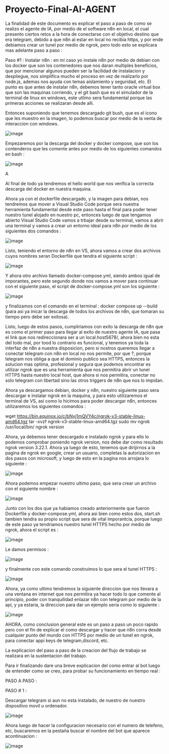# Proyecto-Final-AI-AGENT
La finalidad de este documento es explicar el paso a paso de como se realizo el agente de IA, por medio de el software n8n en local, el cual presento ciertos retos a la hora de conectarse con el objetivo destino que era telegram, debido a que n8n al estar en local no recibia https, y por ende debiamos crear un tunel por medio de ngrok, pero todo esto se explicara mas adelante paso a paso : 

Paso #1 : 
Instalar n8n : en mi caso yo instale n8n por medio de debian con los docker que son los contenedores que nos daran multiples beneficios, que por mencionar algunos pueden ser la facilidad de instalacion y despliegue, nos simplifica mucho el proceso en vez de realizarlo por node.js, ademas nos ayuda con temas aislamiento y seguridad, etc.
El punto es que antes de instalar n8n, debemos tener tanto oracle virtual box que son las maquinas corriendo, y el git bash que es el simulador de la terminal de linux en windows, este utlimo sera fundamental porque las primeras acciones se realizaran desde alli.

Entonces suponiendo que tenemos descargado git bush, que es el icono que les muestro en la imagen, lo podemos buscar por medio de la venta de interaccion con windows.


![image](https://github.com/user-attachments/assets/b7d06a3e-b755-4ac7-b44e-e5476d5f6c6b)



Empezaremos por la descarga del docker y docker compose, que son los contenderos que les comente antes por medio de los siguientes comandos en bash : 


![image](https://github.com/user-attachments/assets/b4a37a66-c68c-440e-9b53-9a6bf2446856)


A


Al final de todo ya tendremos el hello world que nos verifica la correcta descarga del docker en nuestra maquina.

Ahora ya con el dockerfile descargado, y la imagen para debian, nos tendremos que mover a Visual Studio Code porque sera nuestra herramienta fundamental desde este paso hasta el final para poder tener nuestro tunel alojado en nuestro pc, entonces luego de que tengamos abierto Visual Studio Code vamos a trbajar desde su terminal, vamos a abrir una terminal y vamos a crear un entorno ideal para n8n por medio de los siguientes dos comandos : 

![image](https://github.com/user-attachments/assets/55d87455-2c8f-47b1-ac00-8273f5f03ce2)


Listo, teniendo el entorno de n8n en VS, ahora vamos a crear dos archivos cuyos nombres seran Dockerfile que tendra el siguiente script : 


![image](https://github.com/user-attachments/assets/7d4fad02-ea0a-49cc-89ff-a929ab18626e)



Y ahora otro archivo llamado docker-compose.yml, siendo ambos igual de imporantes, pero este segundo donde nos vamos a mover para continuar con el siguiente paso, el script de docker-compose.yml son los siguiente : 



![image](https://github.com/user-attachments/assets/7e4facee-d316-44cb-aa60-eaf250cd57da)



    

y finalizamos con el comando en el terminal : docker compose up --build (para asi ya inicar la descarga de todos los archivos de n8n, que tomaran su tiempo pero debe ser exitosa).



Listo, luego de estos pasos, cumpliriamos con exito la descarga de n8n que es como el primer paso para llegar al exito de nuestro agente IA, que pasa el link que nos redireccionara ser a un local.host5678/, ahora bien no esta del todo mal, por tood lo contrario es funcional, y tenemos ya toda la interfaz de n8n a nuestra disposicion, pero si nostros queremos llegar a conectar telegram con n8n en local no nos permite, por que ?, porque telegram nos obliga a que el dominio publico sea HTTPS, entonces la solucion mas optima, profesional y segura que podemos encontrar es utilizar ngrok que es una herramienta que nos permitira abrir un tunel HTTPS hasta nuestro local host, que ahora si nos permitira, conectar no solo telegram con libertad sino las otros triggers de n8n que nos lo impidan.

Ahora ya descargamos debian, docker y n8n, nuestro siguiente paso sera descargar e instalar ngrok en la maquina, y para esto utilizaremos el terminal de VS, asi como lo hicimos para poder descargar n8n, entonces utilizaremos los siguientes comandos : 


wget https://bin.equinox.io/c/bNyj1mQVY4c/ngrok-v3-stable-linux-amd64.tgz
tar -xvzf ngrok-v3-stable-linux-amd64.tgz
sudo mv ngrok /usr/local/bin/
ngrok version






Ahora, ya debemos tener descargado e instalado ngrok y para ello lo podemos comprobar poniendo ngrok version, nos debe dar como resultado ngrok version 3.22.1. Ahora ya luego de esto, tenemos que dirijirnos a la pagina de ngrok en google, crear un usuario, completas la autorizacion en dos pasos con microsoft, y luego de esto en la pagina nos arrojara lo siguiente : 

![image](https://github.com/user-attachments/assets/ee21567e-7712-4319-b908-46a32e63d34c)






Ahora podemos empezar nuestro ultimo paso, que sera crear un archivo con el siguiente nombre : 

![image](https://github.com/user-attachments/assets/bc7cb59f-471e-473c-aba4-a29e2e094baa)


Junto con los dos que ya habiamos creado anteriormente que fueron Dockerfile y docker-compose.yml, ahora asi bien como estos dos, start.sh tambien tendra su propio script que sera de vital imporantcia, porque luego de este paso ya tendriamos nuestro tunel HTTPS hecho por medio de ngrok, ahora el script es : 


![image](https://github.com/user-attachments/assets/67b585b7-10c8-474a-b293-c1f6be233009)



Le damos permisos : 


![image](https://github.com/user-attachments/assets/c822c4fe-3e2b-4ffc-9e31-598e3221104d)




y finalmente con este comando construimos lo que sera el tunel HTTPS : 


![image](https://github.com/user-attachments/assets/3158bb41-ed22-4bbd-8956-7a4fa423d89a)


Ahora, ya como ultimo tendremos la siguiente direccion que nos llevara a una ventana en internet que nos permitira ya hacer todo lo que comente al principio, poder con tranquilidad enlazar n8n con telegram por medio de la api, y ya estaria, la direccion para dar un ejemplo seria como lo siguiente : 


![image](https://github.com/user-attachments/assets/ae587055-e3d1-469b-a48b-a190f13b92e0)



AHORA, como conclusion general este es un paso a paso un poco rapido pero con el fin de explicar el como descargar y hacer que n8n corra desde cualquier punto del mundo con HTTPS por medio de un tunel en ngrok, para conectar appi keys de telegram,discord, etc. 

La explicacion del paso a paso de la creacion del flujo de trabajo se realizara en la sustentacion del trabajo.

Para ir finalizando dare una breve explicacion del como entrar al bot luego de entender como se creo, para probar su funcionamiento en tiempo real : 

PASO A PASO : 

PASO # 1 : 

Descargar telegram si aun no esta instalado, de nuestro de nuestro dispositivo movil u ordenador.


![image](https://github.com/user-attachments/assets/0d46d605-fa2d-4807-be01-37c72db413bd)


Ahora luego de hacer la configuracion necesario con el numero de telefeno, etc, buscaremos en la pestaña buscar el nombre del bot que aparece acontinuacion : 

![image](https://github.com/user-attachments/assets/b378d33e-eb43-4df2-b201-632cbedb4fb1)

























